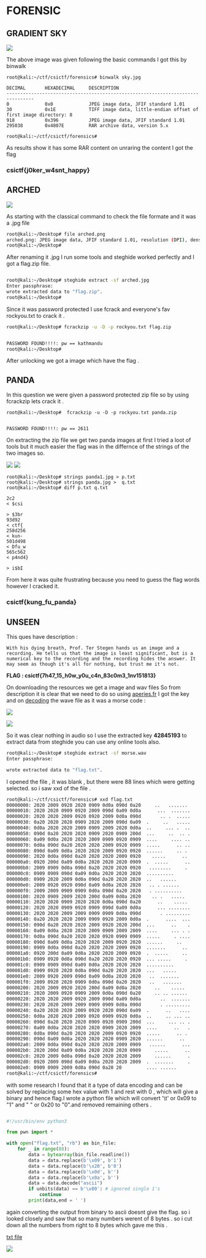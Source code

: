 # FORENSIC

## GRADIENT SKY 

![](img/sky.jpg)

The above image was given following the basic commands I got this by binwalk 

```
root@kali:~/ctf/csictf/forensics# binwalk sky.jpg 

DECIMAL       HEXADECIMAL     DESCRIPTION
--------------------------------------------------------------------------------
0             0x0             JPEG image data, JFIF standard 1.01
30            0x1E            TIFF image data, little-endian offset of first image directory: 8
918           0x396           JPEG image data, JFIF standard 1.01
295038        0x4807E         RAR archive data, version 5.x

root@kali:~/ctf/csictf/forensics#
```
As results show it has some RAR content on unraring the content I got the flag

### csictf{j0ker_w4snt_happy}


## ARCHED

![](img/arched.png)

As starting with the classical command to check the file formate and it was a .jpg file

```bash
root@kali:~/Desktop# file arched.png
arched.png: JPEG image data, JFIF standard 1.01, resolution (DPI), density 300x300, segment length 16, baseline, precision 8, 1920x1080, components 3
root@kali:~/Desktop#
```
After renaming it .jpg I run some tools and steghide worked perfectly and I got a flag.zip file.

```bash

root@kali:~/Desktop# steghide extract -sf arched.jpg
Enter passphrase:
wrote extracted data to "flag.zip".
root@kali:~/Desktop#

```
Since it was password protected I use fcrack and everyone's fav rockyou.txt to crack it .

```bash
root@kali:~/Desktop# fcrackzip -u -D -p rockyou.txt flag.zip


PASSWORD FOUND!!!!: pw == kathmandu
root@kali:~/Desktop#
```
After unlocking we got a image which have the flag .

## PANDA
In this question we were given a password protected zip file so by using fcrackzip lets crack it . 
```
root@kali:~/Desktop#  fcrackzip -u -D -p rockyou.txt panda.zip


PASSWORD FOUND!!!!: pw == 2611
```

On extracting the zip file we get two panda images at first I tried a loot of tools but it much easier the flag was in the differnce of the strings of the two images so.

![](img/panda1.jpg)
![](img/panda.jpg)

```
root@kali:~/Desktop# strings panda1.jpg > p.txt
root@kali:~/Desktop# strings panda.jpg >  q.txt
root@kali:~/Desktop# diff p.txt q.txt

2c2
< $csi

> $3br
93d92
< ctf{
258d256
< kun-
501d498
< Dfu_w
565c562
< p4nd4}

> i$bI

```

From here it was quite frustrating because you need to guess the flag words however I cracked it.

### csictf{kung_fu_panda}

## UNSEEN

This ques have description :

```
With his dying breath, Prof. Ter Stegen hands us an image and a recording. He tells us that the image is least significant, but is a numerical key to the recording and the recording hides the answer. It may seem as though it's all for nothing, but trust me it's not.

```

**FLAG : csictf{7h47_15_h0w_y0u_c4n_83c0m3_1nv151813}**

On downloading the resources we get a image and wav files So from description it is clear that we need to do so using [aperies.fr](https://aperisolve.fr/)  I got the key and on [decoding](https://morsecode.world/international/decoder/audio-decoder-adaptive.html) the wave file as it was a morse code :

![](img/a1.png)

![](img/w1.png)

So it was clear nothing in audio so I use the extracted key **42845193** to extract data from steghide you can use any online tools also.

```bash
root@kali:~/Desktop# steghide extract -sf morse.wav
Enter passphrase:

wrote extracted data to "flag.txt".

```
I opened the file , it was blank , but there were 88 lines which
were getting selected.
so i saw xxd of the file .
```bash
root@kali:~/ctf/csictf/forensics# xxd flag.txt
00000000: 2020 2009 0920 2020 0909 0d0a 090d 0a20     ..   .......
00000010: 2020 2020 0909 0920 2009 090d 0a09 0d0a      ...  .......
00000020: 2020 2020 2009 0920 0920 2009 0d0a 090d       .. .  .....
00000030: 0a20 2020 2020 0909 2020 2009 090d 0a09  .     ..   .....
00000040: 0d0a 2020 2020 2009 0909 2009 2020 0d0a  ..     ... .  ..
00000050: 090d 0a20 2020 2020 0909 2020 0909 200d  ...     ..  .. .
00000060: 0a09 0d0a 2020 2020 2009 0909 0920 0909  ....     .... ..
00000070: 0d0a 090d 0a20 2020 2020 2009 0920 0909  .....      .. ..
00000080: 090d 0a09 0d0a 2020 2020 2009 0920 0920  ......     .. .
00000090: 2020 0d0a 090d 0a20 2020 2020 2009 0920    .....      ..
000000a0: 0920 200d 0a09 0d0a 2020 2020 2020 0909  .  .....      ..
000000b0: 2009 0909 0d0a 090d 0a20 2020 2020 0920   ........     .
000000c0: 0909 0909 090d 0a09 0d0a 2020 2020 2020  ..........      
000000d0: 0909 2020 2009 0d0a 090d 0a20 2020 2020  ..   ......     
000000e0: 2009 0920 0920 090d 0a09 0d0a 2020 2020   .. . ......    
000000f0: 2009 2009 0909 0909 0d0a 090d 0a20 2020   . ..........   
00000100: 2020 0909 2009 2020 200d 0a09 0d0a 2020    .. .   .....  
00000110: 2020 2020 0909 2020 2020 0d0a 090d 0a20      ..    .....
00000120: 2020 2020 0909 0920 0909 090d 0a09 0d0a      ... ........
00000130: 2020 2020 2009 2009 0909 0909 0d0a 090d       . .........
00000140: 0a20 2020 2020 2009 0909 0920 2009 0d0a  .      ....  ...
00000150: 090d 0a20 2020 2020 2009 0920 2020 200d  ...      ..    .
00000160: 0a09 0d0a 2020 2020 2009 0909 2009 2009  ....     ... . .
00000170: 0d0a 090d 0a20 2020 2020 0920 0909 0909  .....     . ....
00000180: 090d 0a09 0d0a 2020 2020 2009 0920 2020  ......     ..   
00000190: 0909 0d0a 090d 0a20 2020 2020 2009 0920  .......      ..
000001a0: 0920 200d 0a09 0d0a 2020 2020 2009 0920  .  .....     ..
000001b0: 0909 0920 0d0a 090d 0a20 2020 2020 0920  ... .....     .
000001c0: 0909 0909 090d 0a09 0d0a 2020 2020 2020  ..........      
000001d0: 0909 0920 2020 0d0a 090d 0a20 2020 2020  ...   .....     
000001e0: 2009 0920 2009 090d 0a09 0d0a 2020 2020   ..  .......    
000001f0: 2009 0920 2020 0909 0d0a 090d 0a20 2020   ..   .......   
00000200: 2020 2009 0920 2020 200d 0a09 0d0a 2020     ..    .....  
00000210: 2020 2009 0920 0909 2009 0d0a 090d 0a20     .. .. ......
00000220: 2020 2020 2009 0920 2009 090d 0a09 0d0a       ..  .......
00000230: 2020 2020 2009 2009 0909 0909 0d0a 090d       . .........
00000240: 0a20 2020 2020 2009 0920 2020 090d 0a09  .      ..   ....
00000250: 0d0a 2020 2020 2009 0920 0909 0920 0d0a  ..     .. ... ..
00000260: 090d 0a20 2020 2020 0909 0920 0909 200d  ...     ... .. .
00000270: 0a09 0d0a 2020 2020 2020 0909 2020 2009  ....      ..   .
00000280: 0d0a 090d 0a20 2020 2020 2009 0920 0920  .....      .. .
00000290: 090d 0a09 0d0a 2020 2020 2020 0909 2020  ......      ..  
000002a0: 2009 0d0a 090d 0a20 2020 2020 2009 0909   ......      ...
000002b0: 2020 200d 0a09 0d0a 2020 2020 2020 0909     .....      ..
000002c0: 2020 2009 0d0a 090d 0a20 2020 2020 2009     ......      .
000002d0: 0920 2009 090d 0a09 0d0a 2020 2020 2009  .  .......     .
000002e0: 0909 0909 2009 0d0a 090d 0a20 20         .... ......  
root@kali:~/ctf/csictf/forensics#
```
with some research I found that it a type of data encoding and can be solved by replacing some hex value  with 1
and rest with 0 , which will give a binary and hence flag.I wrote a python file which will convert '\t' or 0x09 to "1"
and " " or 0x20 to "0".and removed remaining others .

```py

#!/usr/bin/env python3

from pwn import *

with open("flag.txt", "rb") as bin_file:
    for _ in range(88):
        data = bytearray(bin_file.readline())
        data = data.replace(b'\x09', b'1')
        data = data.replace(b'\x20', b'0')
        data = data.replace(b'\x0d', b'')
        data = data.replace(b'\x0a', b'')
        data = data.decode("ascii")
        if unbits(data) == b'\x80': # ignored single 1's
            continue
        print(data,end = ' ')
```
again converting the output from binary to ascii doesnt give the flag.
so i looked closely and saw that so many numbers werent of 8 bytes .
so i cut down all the numbers from right to 8 bytes
which gave me this .

[txt file]("https://github.com/noob-atbash/CTF-writeups/blob/master/csictf-20/forensics/resources%20/unseen.txt")

![](img/f.png)
